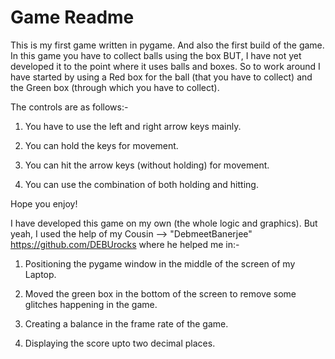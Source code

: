 # Game Readme
This is my first game written in pygame. And also the  first build of the game.
In this game you have to collect balls using the box BUT, I have not yet developed it to the point where it uses balls and boxes.
So to work around I have started by using a Red box for the ball (that  you have to collect) and the  Green box (through which you have to collect).

The controls are as follows:-

  1. You have to use the left and right arrow keys mainly.
  
  2. You can hold the keys for movement.
  
  3. You can hit the arrow keys (without holding) for movement.
  
  4. You can use the combination of both holding and hitting.
  
 Hope you enjoy!
 
I have developed this game on my own (the whole logic and graphics).
But yeah, I used the help of my Cousin --> "DebmeetBanerjee"  https://github.com/DEBUrocks
where he helped me in:-

  1. Positioning the pygame window in the middle of the screen of my Laptop.
  
  2. Moved the green box in the bottom of the screen to remove some glitches happening in the game.
  
  3. Creating a balance in the frame rate of the game.
  
  4. Displaying the score upto two decimal places.
  

